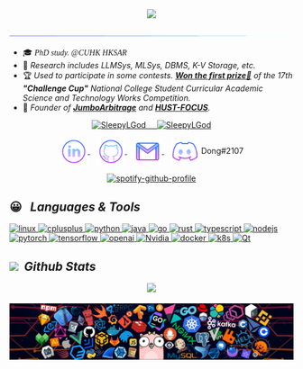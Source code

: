</br>

<h3 align="center">
    <a href="#"><img src="https://readme-typing-svg.herokuapp.com/?font=Roboto+Mono&size=32&width=250&color=C264EF&duration=2600&lines=👋Hi+there👋" height="70"/></a>
</h3>

<div align="center">
    <a href="#"><img src="./icons/assests//borderseperator.gif"></a>
</div>

<!--     <img src="https://count.getloli.com/get/@SleepyLGod?theme=gelbooru" alt="logo" height="60" align="right" style="margin: 10px; margin-bottom: 20px;" /> -->

<!-- # Hi there 👋  -->
- 🎓 *<font face="Times new Roman">PhD study. @CUHK HKSAR</font>*
- 🔭 *Research includes LLMSys, MLSys, DBMS, K-V Storage, etc.*
- 🏆 *Used to participate in some contests. [**Won the first prize🥇**](http://mse.hust.edu.cn/info/1180/11133.htm) of the 17th **"Challenge Cup"** National College Student Curricular Academic Science and Technology Works Competition.*
- 👑 *Founder of [**JumboArbitrage**](https://github.com/JumboArbitrage) and [**HUST-FOCUS**](https://github.com/HUST-FOCUS).*
<!-- -- 
- 🏠 *Homepage at [**sleepylgod.github.io**](https://sleepylgod.github.io/) & [**Rookie's Notes**](https://rookiedong.gitbook.io/notes).*
- :octocat: *Currently working on some fantastic ideas.*
✨ ***Fun fact**: [**A repo received some stars**](https://github.com/SleepyLGod/qwidget-demo) including several interesting Qt components when I was a freshman at HUST.*  📫 *Reach me at **haodong.lu.me@gmail.com***
-->

<div align="center">
    <p align="center"> 
        <a href="#">
            <img src="https://komarev.com/ghpvc/?username=SleepyLGod&label=Profile%20views&color=9B3EB4&style=flat" alt="SleepyLGod" /> &nbsp;&nbsp;&nbsp; 
            <img src="https://custom-icon-badges.herokuapp.com/github/last-commit/SleepyLGod/SleepyLGod" alt="SleepyLGod"/>
        </a>
    </p>
    
<p align="center">
  <a href="https://www.linkedin.com/in/von-lu/" target="_blank">
    <img align="center" alt="linkedin logo" height="50" width="50" src="./icons/assests//linkedinlogo.png"/>
  </a> &nbsp;&nbsp;
  <a href="https://profile-summary-for-github.herokuapp.com/user/SleepyLGod" target="_blank">
    <img align="center" alt="github logo" height="50" width="50" src="./icons/assests//githublogo.png"/>
  </a> &nbsp;&nbsp;
  <a href="mailto:haodong.lu.me@gmail.com" target="_blank">
    <img align="center" alt="gmail logo" height="50" width="50" src="./icons/assests//gmailogo.png" />
  </a> &nbsp;&nbsp;
  <a>
    <img align="center" alt="Join My Discord Server" height="50" width="50" src="./icons/assests//discordlogo.png"/>
    <span>Dong#2107</span>
</p> 
        
<!-- [![spotify-github-profile](https://spotify-github-profile.vercel.app/api/view?uid=31gepfdtbzi2ycsdpdthguc5z3cy&cover_image=true&theme=default&show_offline=false&background_color=121212&interchange=false&bar_color=53b14f&bar_color_cover=false)](https://github.com/kittinan/spotify-github-profile) -->
[![spotify-github-profile](https://spotify-github-profile.kittinanx.com/api/view.svg?uid=31gepfdtbzi2ycsdpdthguc5z3cy&redirect=true][https://spotify-github-profile.kittinanx.com/api/view.svg?uid=31gepfdtbzi2ycsdpdthguc5z3cy&cover_image=true&theme=default&show_offline=true&background_color=121212&interchange=false&bar_color_cover=true)](https://github.com/kittinan/spotify-github-profile)

</div>

## 😀 &nbsp; *Languages & Tools* &nbsp;&nbsp;

<!-- color: 00D5A9-->
<p align="left"> 
    <a href="https://www.linux.org/" target="_blank"> 
        <img src="https://readme-components.vercel.app/api?component=logo&logo=linux&text=false&animation=spin&fill=black&textfill=9847B9&" alt="linux" /> 
    </a> 
    <a href="https://www.w3schools.com/cpp/" target="_blank"> 
        <img src="https://readme-components.vercel.app/api?component=logo&logo=cplusplus&text=false&animation=spin&fill=black&textfill=9847B9&" alt="cplusplus" /> 
    </a> 
<!--     <a href="https://www.cprogramming.com/" target="_blank">
        <img src="https://readme-components.vercel.app/api?component=logo&logo=c&text=false&animation=spin&fill=black&textfill=9847B9&" alt="c"/>
    </a> -->
    <a href="https://www.python.org" target="_blank"> 
        <img src="https://readme-components.vercel.app/api?component=logo&logo=python&text=false&animation=spin&fill=black&textfill=9847B9&" alt="python" /> 
    </a> 
    <a href="https://www.java.com" target="_blank"> 
        <img src="https://readme-components.vercel.app/api?component=logo&logo=java&text=false&animation=spin&fill=black&textfill=9847B9&" alt="java" /> 
    </a> 
<!--     <a href="https://kotlinlang.org" target="_blank"> 
        <img src="https://readme-components.vercel.app/api?component=logo&logo=kotlin&text=false&animation=spin&fill=black&textfill=9847B9&" alt="kotlin" /> 
    </a> -->
    <a href="https://golang.org" target="_blank"> 
        <img src="https://readme-components.vercel.app/api?component=logo&logo=go&text=false&animation=spin&fill=black&textfill=9847B9&" alt="go" /> 
    </a> 
    <a href="https://doc.rust-lang.org/book/" target="_blank"> 
        <img src="https://readme-components.vercel.app/api?component=logo&logo=rust&text=false&animation=spin&fill=black&textfill=9847B9&" alt="rust" /> 
    </a>
<!--     <a href="https://www.w3.org/html/" target="_blank"> 
        <img src="https://readme-components.vercel.app/api?component=logo&logo=html5&text=false&animation=spin&fill=black&textfill=9847B9&" alt="html5" />
    </a>  -->
    <a href="[https://developer.mozilla.org/en-US/docs/Web/JavaScript](https://www.typescriptlang.org/)" target="_blank"> 
        <img src="https://readme-components.vercel.app/api?component=logo&logo=typescript&text=false&animation=spin&fill=black&textfill=9847B9&" alt="typescript" /> 
    </a> 
    <a href="http://nodejs.cn/" target="_blank"> 
        <img src="https://readme-components.vercel.app/api?component=logo&logo=node.js&text=false&animation=spin&fill=black&textfill=9847B9&" alt="nodejs"/>
    </a>
<!--     <a href="https://www.mysql.com/" target="_blank"> 
        <img src="https://readme-components.vercel.app/api?component=logo&logo=mysql&text=false&animation=spin&fill=black&textfill=9847B9&" alt="mysql" /> 
    </a> -->
<!--     <a href="https://redis.io/" target="_blank"> 
        <img src="https://readme-components.vercel.app/api?component=logo&logo=redis&text=false&animation=spin&fill=black&textfill=9847B9&" alt="redis" /> 
    </a> -->
<!--     <a href="https://nginx.org/en/docs/" target="_blank"> 
        <img src="https://readme-components.vercel.app/api?component=logo&logo=nginx&text=false&animation=spin&fill=black&textfill=9847B9&" alt="nginx" /> 
    </a>  -->
<!--     <a href="https://git-scm.com/" target="_blank"> 
        <img src="https://readme-components.vercel.app/api?component=logo&logo=git&text=false&animation=spin&fill=black&textfill=9847B9&" alt="git" /> 
    </a>  -->
    <a href="https://pytorch.org/" target="_blank">
        <img src="https://readme-components.vercel.app/api?component=logo&logo=pytorch&text=false&animation=spin&fill=black&textfill=9847B9&" alt="pytorch" /> 
    </a> 
    <a href="https://github.com/tensorflow/tensorflow" target="_blank">
        <img src="https://readme-components.vercel.app/api?component=logo&logo=tensorflow&text=false&animation=spin&fill=black&textfill=9847B9&" alt="tensorflow" /> 
    </a> 
    <a href="https://openai.com/" target="_blank">
        <img src="https://readme-components.vercel.app/api?component=logo&logo=openai&text=false&animation=spin&fill=black&textfill=9847B9&" alt="openai" /> 
    </a> 
    <a href="https://www.nvidia.com/en-us/" target="_blank">
        <img src="https://readme-components.vercel.app/api?component=logo&logo=Nvidia&text=false&animation=spin&fill=black&textfill=9847B9&" alt="Nvidia" /> 
    </a> 
    <a href="https://docs.docker.com/" target="_blank">
        <img src="https://readme-components.vercel.app/api?component=logo&logo=docker&text=false&animation=spin&fill=black&textfill=9847B9&" alt="docker" /> 
    </a> 
    <a href="https://kubernetes.io/docs/home/" target="_blank"> 
        <img src="https://readme-components.vercel.app/api?component=logo&logo=kubernetes&text=false&animation=spin&fill=black&textfill=9847B9&" alt="k8s" /> 
    </a> 
    <a href="https://doc.qt.io/" target="_blank"> 
        <img src="https://readme-components.vercel.app/api?component=logo&logo=qt&text=false&animation=spin&fill=black&textfill=9847B9&" alt="Qt" /> 
    </a>
</p>

## <img src="https://media.giphy.com/media/iY8CRBdQXODJSCERIr/giphy.gif" width="35px">&nbsp;  *Github Stats* 


  <div align="center">
  <div> 
  <div align="center">
    <a href="#">
        <img src="https://github-profile-trophy.vercel.app/?username=SleepyLGod&column=7&theme=onedark&no-frame=true&row=1&&margin-w=20&no-bg=true" height="130"/>
      </a>
  </div>
</div>
<br/>
<div>


<div align="center">
    <a href="#"><img src="./icons/header_1.png"></a>
</div>
